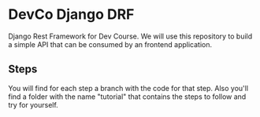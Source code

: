 # DevCo Django DRF

Django Rest Framework for Dev Course. We will use this repository to build a simple API that can be consumed by an frontend application.

## Steps

You will find for each step a branch with the code for that step. Also you'll find a folder with the name "tutorial" that contains the steps to follow and try for yourself.
